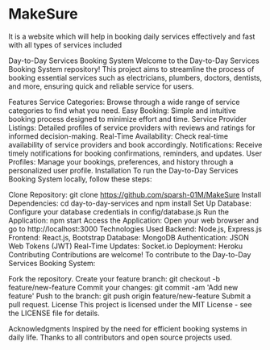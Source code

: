# MakeSure
 It is a website which will help in booking daily services effectively and fast with all types of services included

Day-to-Day Services Booking System
Welcome to the Day-to-Day Services Booking System repository! This project aims to streamline the process of booking essential services such as electricians, plumbers, doctors, dentists, and more, ensuring quick and reliable service for users.

Features
Service Categories: Browse through a wide range of service categories to find what you need.
Easy Booking: Simple and intuitive booking process designed to minimize effort and time.
Service Provider Listings: Detailed profiles of service providers with reviews and ratings for informed decision-making.
Real-Time Availability: Check real-time availability of service providers and book accordingly.
Notifications: Receive timely notifications for booking confirmations, reminders, and updates.
User Profiles: Manage your bookings, preferences, and history through a personalized user profile.
Installation
To run the Day-to-Day Services Booking System locally, follow these steps:

Clone Repository: git clone https://github.com/sparsh-01M/MakeSure
Install Dependencies: cd day-to-day-services and npm install
Set Up Database: Configure your database credentials in config/database.js
Run the Application: npm start
Access the Application: Open your web browser and go to http://localhost:3000
Technologies Used
Backend: Node.js, Express.js
Frontend: React.js, Bootstrap
Database: MongoDB
Authentication: JSON Web Tokens (JWT)
Real-Time Updates: Socket.io
Deployment: Heroku
Contributing
Contributions are welcome! To contribute to the Day-to-Day Services Booking System:

Fork the repository.
Create your feature branch: git checkout -b feature/new-feature
Commit your changes: git commit -am 'Add new feature'
Push to the branch: git push origin feature/new-feature
Submit a pull request.
License
This project is licensed under the MIT License - see the LICENSE file for details.

Acknowledgments
Inspired by the need for efficient booking systems in daily life.
Thanks to all contributors and open source projects used.
